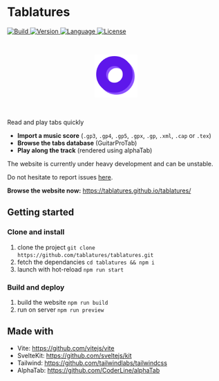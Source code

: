 # Tablatures

<a href="https://https://tablatures.vercel.app/" >
    <img src="https://vercelbadge.vercel.app/api/tablatures/tablatures?style=flat-square" alt="Build" />
</a>

<a href="https://github.com/tablatures/tablatures/blob/main/package.json" >
    <img src="https://img.shields.io/github/package-json/v/tablatures/tablatures?style=flat-square&color=informational" alt="Version" />
</a>

<a href="https://github.com/tablatures/tablatures/search?l=svelte" >
    <img src="https://img.shields.io/github/languages/top/tablatures/tablatures?style=flat-square&color=orange" alt="Language" />
</a>

<a href="https://github.com/tablatures/tablatures/blob/main/LICENSE/" >
    <img src="https://img.shields.io/github/license/tablatures/tablatures?style=flat-square&color=yellow" alt="License" />
</a>

&nbsp;&nbsp;

<p align="center">
  <a href="https://tablatures.github.io/tablatures/"><img src="./static/logos/icon.svg" width="100px" /></a>
</p>

&nbsp;&nbsp;

Read and play tabs quickly

- **Import a music score** (`.gp3`, `.gp4`, `.gp5`, `.gpx`, `.gp`, `.xml`, `.cap` or `.tex`)
- **Browse the tabs database** (GuitarProTab)
- **Play along the track** (rendered using alphaTab)

The website is currently under heavy development and can be unstable.

Do not hesitate to report issues [here](https://github.com/tablatures/tablatures/issues).

**Browse the website now:** https://tablatures.github.io/tablatures/

## Getting started

### Clone and install

1. clone the project `git clone https://github.com/tablatures/tablatures.git`
2. fetch the dependancies `cd tablatures && npm i`
3. launch with hot-reload `npm run start`

### Build and deploy

1. build the website `npm run build`
2. run on server `npm run preview`

## Made with

* Vite: https://github.com/vitejs/vite
* SvelteKit: https://github.com/sveltejs/kit
* Tailwind: https://github.com/tailwindlabs/tailwindcss
* AlphaTab: https://github.com/CoderLine/alphaTab